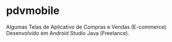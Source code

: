 # pdvmobile
Algumas Telas de Aplicativo de Compras e Vendas (E-commerce) Desenvolvido em Android Studio Java (Freelance).
